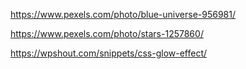 

https://www.pexels.com/photo/blue-universe-956981/

https://www.pexels.com/photo/stars-1257860/

https://wpshout.com/snippets/css-glow-effect/